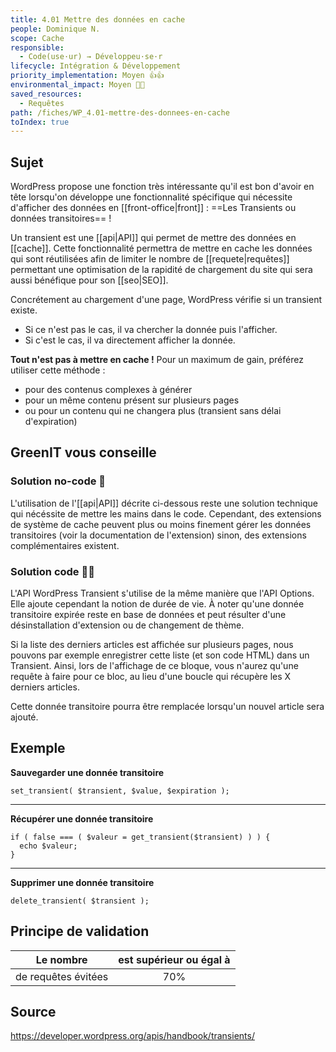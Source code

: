 ```yaml
---
title: 4.01 Mettre des données en cache
people: Dominique N.
scope: Cache
responsible:
  - Code(use·ur) → Développeu·se·r
lifecycle: Intégration & Développement
priority_implementation: Moyen 👍👍
environmental_impact: Moyen 🌱🌱
saved_resources:
  - Requêtes
path: /fiches/WP_4.01-mettre-des-donnees-en-cache
toIndex: true
---
```


## Sujet

WordPress propose une fonction très intéressante qu'il est bon d'avoir en tête lorsqu'on développe une fonctionnalité spécifique qui nécessite d'afficher des données en [[front-office|front]] : ==Les Transients ou données transitoires== !

Un transient est une [[api|API]] qui permet de mettre des données en [[cache]].
Cette fonctionnalité permettra de mettre en cache les données qui sont réutilisées afin de limiter le nombre de [[requete|requêtes]] permettant une optimisation de la rapidité de chargement du site qui sera aussi bénéfique pour son [[seo|SEO]].

Concrétement au chargement d'une page, WordPress vérifie si un transient existe.

- Si ce n'est pas le cas, il va chercher la donnée puis l'afficher.
- Si c'est le cas, il va directement afficher la donnée.

**Tout n'est pas à mettre en cache !**
Pour un maximum de gain, préférez utiliser cette méthode :

- pour des contenus complexes à générer
- pour un même contenu présent sur plusieurs pages
- ou pour un contenu qui ne changera plus (transient sans délai d'expiration)

## GreenIT vous conseille

### Solution no-code 🌱

L'utilisation de l'[[api|API]] décrite ci-dessous reste une solution technique qui nécéssite de mettre les mains dans le code. Cependant, des extensions de système de cache peuvent plus ou moins finement gérer les données transitoires (voir la documentation de l'extension) sinon, des extensions complémentaires existent.

### Solution code 🌱🌱

L'API WordPress Transient s'utilise de la même manière que l'API Options. Elle ajoute cependant la notion de durée de vie. À noter qu'une donnée transitoire expirée reste en base de données et peut résulter d'une désinstallation d'extension ou de changement de thème.

Si la liste des derniers articles est affichée sur plusieurs pages, nous pouvons par exemple enregistrer cette liste (et son code HTML) dans un Transient. Ainsi, lors de l'affichage de ce bloque, vous n'aurez qu'une requête à faire pour ce bloc, au lieu d'une boucle qui récupère les X derniers articles.

Cette donnée transitoire pourra être remplacée lorsqu'un nouvel article sera ajouté.

## Exemple

**Sauvegarder une donnée transitoire**

`set_transient( $transient, $value, $expiration );`

---

**Récupérer une donnée transitoire**

```
if ( false === ( $valeur = get_transient($transient) ) ) {
  echo $valeur;
}
```

---

**Supprimer une donnée transitoire**

`delete_transient( $transient );`

## Principe de validation

| Le nombre           | est supérieur ou égal à |
| ------------------- | :---------------------: |
| de requêtes évitées |           70%           |

## Source

<https://developer.wordpress.org/apis/handbook/transients/>
